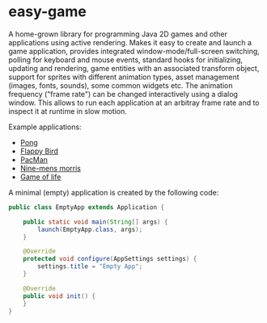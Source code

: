 # easy-game

A home-grown library for programming Java 2D games and other applications using active rendering. Makes it easy to create and launch a game application, provides integrated window-mode/full-screen switching, polling for keyboard and mouse events, standard hooks for initializing, updating and rendering, game entities with an associated transform object, support for sprites with different animation types, asset management (images, fonts, sounds), some common widgets etc. The animation frequency ("frame rate") can be changed interactively using a dialog window. This allows to run each application at an arbitray frame rate and to inspect it at runtime in slow motion.

Example applications:
- [Pong](https://github.com/armin-reichert/pong)
- [Flappy Bird](https://github.com/armin-reichert/birdy)
- [PacMan](https://github.com/armin-reichert/pacman)
- [Nine-mens morris](https://github.com/armin-reichert/nine-mens-morris)
- [Game of life](https://github.com/armin-reichert/school/GameOfLife)

A minimal (empty) application is created by the following code:

```java
public class EmptyApp extends Application {

	public static void main(String[] args) {
		launch(EmptyApp.class, args);
	}

	@Override
	protected void configure(AppSettings settings) {
		settings.title = "Empty App";
	}

	@Override
	public void init() {
	}
}
```
